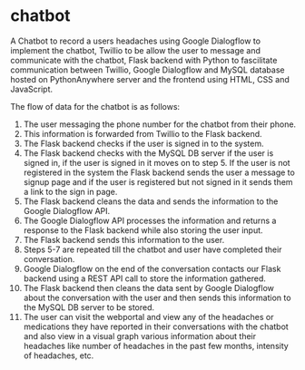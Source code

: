 # chatbot
A Chatbot to record a users headaches using Google Dialogflow to implement the chatbot, Twillio to be allow the user to message and communicate with the chatbot, Flask backend with Python to fascilitate communication between Twillio, Google Dialogflow and MySQL database hosted on PythonAnywhere server and the frontend using HTML, CSS and JavaScript.

The flow of data for the chatbot is as follows:
1) The user messaging the phone number for the chatbot from their phone. 
2) This information is forwarded from Twillio to the Flask backend.
3) The Flask backend checks if the user is signed in to the system.
4) The Flask backend checks with the MySQL DB server if the user is signed in, if the user is signed in it moves on to step 5. If the user is not registered in the system the Flask backend sends the user a message to signup page and if the user is registered but not signed in it sends them a link to the sign in page. 
5) The Flask backend cleans the data and sends the information to the Google Dialogflow API. 
6) The Google Dialogflow API processes the information and returns a response to the Flask backend while also storing the user input. 
7) The Flask backend sends this information to the user.
8) Steps 5-7 are repeated till the chatbot and user have completed their conversation.
9) Google Dialogflow on the end of the conversation contacts our Flask backend using a REST API call to store the information gathered.
10) The Flask backend then cleans the data sent by Google Dialogflow about the conversation with the user and then sends this information to the MySQL DB server to be stored.
11) The user can visit the webportal and view any of the headaches or medications they have reported in their conversations with the chatbot and also view in a visual graph various information about their headaches like number of headaches in the past few months, intensity of headaches, etc.
